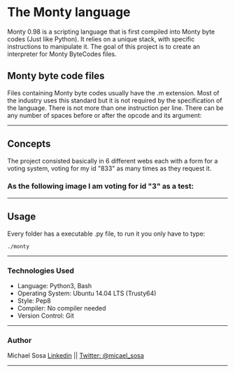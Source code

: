 # The Monty language
Monty 0.98 is a scripting language that is first compiled into Monty byte codes (Just like Python). It relies on a unique stack, with specific instructions to manipulate it. The goal of this project is to create an interpreter for Monty ByteCodes files.

## Monty byte code files

Files containing Monty byte codes usually have the .m extension. Most of the industry uses this standard but it is not required by the specification of the language. There is not more than one instruction per line. There can be any number of spaces before or after the opcode and its argument:

<hr>

## Concepts

The project consisted basically in 6 different webs each with a form for a voting system, voting for my id "833" as many times as they request it. 
### As the following image I am voting for id "3" as a test:

<hr>

## Usage

Every folder has a executable .py file, to run it you only have to type:

```
./monty
```
<hr>

<h3>
  Technologies Used
</h3>
<ul>
  <li>Language: Python3, Bash</li>
  <li>Operating System: Ubuntu 14.04 LTS (Trusty64)</li>
  <li>Style: Pep8</li>
  <li>Compiler: No compiler needed</li>
  <li>Version Control: Git</li>
</ul>
<hr>
<h3>
  Author
</h3>
<p>Michael Sosa <a href="https://www.linkedin.com/in/michael-sosa/" rel="nofollow">Linkedin</a> || <a href="https://twitter.com/micael_sosa" rel="nofollow">Twitter: @micael_sosa</a></p>
<hr>

